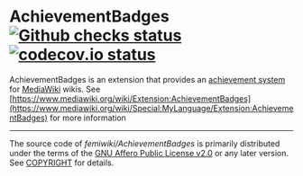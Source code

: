# AchievementBadges [![Github checks status]][github checks link] [![codecov.io status]][codecov.io link]

AchievementBadges is an extension that provides an [achievement system] for [MediaWiki] wikis.
See [https://www.mediawiki.org/wiki/Extension:AchievementBadges](https://www.mediawiki.org/wiki/Special:MyLanguage/Extension:AchievementBadges) for more information

---

The source code of _femiwiki/AchievementBadges_ is primarily distributed under the terms
of the [GNU Affero Public License v2.0] or any later version. See
[COPYRIGHT] for details.

[github checks status]: https://badgen.net/github/checks/femiwiki/AchievementBadges
[github checks link]: https://github.com/femiwiki/AchievementBadges/actions
[codecov.io status]: https://badgen.net/codecov/c/github/femiwiki/AchievementBadges
[codecov.io link]: https://codecov.io/gh/femiwiki/AchievementBadges
[mediawiki]: https://www.mediawiki.org/
[achievement system]: https://en.wikipedia.org/wiki/Achievement_(video_games)
[gnu affero public license v2.0]: LICENSE
[copyright]: COPYRIGHT
